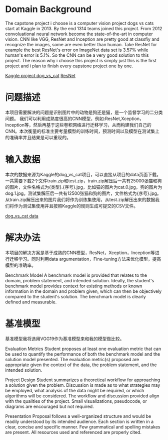# Domain Background
The capstone project i choose is a computer vision project dogs vs cats start at Kaggle in 2013. By the end 1314 teams joined this project. From 2012 convoluational neural network become the state-of-the-art in computer vision. CNN like VGG, ResNet and Inception are pretty good at classfiy and recognize the images, some are even better than human. Take ResNet for example the best ResNet's error on ImageNet data set is 3.57% while human's error is 5.1%. So the CNN can be a very good solution to this project. The reason why i choose this project is simply just this is the first project and i plan to finish every capstone project one by one.

[Kaggle project dog_vs_cat](https://www.kaggle.com/c/dogs-vs-cats-redux-kernels-edition)
[ResNet](https://arxiv.org/abs/1512.03385)


# 问题描述
本项目需要解决的问题是识别图片中的动物是狗还是猫，是一个监督学习的二分类问题。 我们可以利用成熟度很高的CNN模型，例如:ResNet,Xception，Inception等，然后再基于这些卷积网络进行迁移学习，从而构建我们自己的CNN。本次衡量的标准主要考量模型的训练时间，预测时间以及模型在测试集上的准确率并且结果是可以重现的。


# 输入数据
本次的数据来源为Kaggle的dog_vs_cat项目，可以直接从项目的data页面下载。一共需要下载2个文件train.zip和test.zip，train.zip解压后一共有25000张猫和狗的图片，文件名格式为{类型}.{序号}.jpg，比如猫的图片为cat.0.jpg，狗的图片为dog.1.jpg。测试集解压后一共有12500张猫和狗的图片，文件格式为{序号}.jpg。从train.zip解压出来的图片我们将作为训练集使用，从test.zip解压出来的数据我们将作为测试集使用并且按照Kaggle的规则生成可提交的CSV文件。

[dog_vs_cat data](https://www.kaggle.com/c/dogs-vs-cats-redux-kernels-edition/data)


# 解决办法
本项目的解决方案是基于成熟的CNN模型，ResNet，Xception，Inception等进行迁移学习。同时利用data argumentation，Fine-tuning方法来优化模型，提高模型的准确率。

Benchmark Model
A benchmark model is provided that relates to the domain, problem statement, and intended solution. Ideally, the student's benchmark model provides context for existing methods or known information in the domain and problem given, which can then be objectively compared to the student's solution. The benchmark model is clearly defined and measurable.
# 基准模型
基准模型我将选用VGG19作为基准模型来和我的模型做比较。


Evaluation Metrics
Student proposes at least one evaluation metric that can be used to quantify the performance of both the benchmark model and the solution model presented. The evaluation metric(s) proposed are appropriate given the context of the data, the problem statement, and the intended solution.

Project Design
Student summarizes a theoretical workflow for approaching a solution given the problem. Discussion is made as to what strategies may be employed, what analysis of the data might be required, or which algorithms will be considered. The workflow and discussion provided align with the qualities of the project. Small visualizations, pseudocode, or diagrams are encouraged but not required.

Presentation
Proposal follows a well-organized structure and would be readily understood by its intended audience. Each section is written in a clear, concise and specific manner. Few grammatical and spelling mistakes are present. All resources used and referenced are properly cited.
